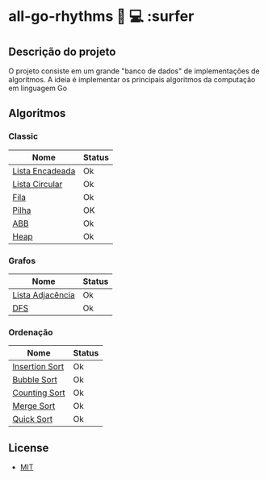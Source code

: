 # all-go-rhythms :book: :computer: :surfer

## Descrição do projeto

O projeto consiste em um grande "banco de dados" de implementações de algoritmos. A ideia é implementar os principais algoritmos da computação em linguagem Go

## Algoritmos

### Classic

| Nome                                                                                                 | Status |
| ---------------------------------------------------------------------------------------------------- | ------ |
| [Lista Encadeada](https://github.com/codeYann/all-go-rhythms/tree/main/classic/LinkedList.go)        | Ok     |
| [Lista Circular](https://github.com/codeYann/all-go-rhythms/blob/main/classic/CircularLinkedList.go) | Ok     |
| [Fila](https://github.com/codeYann/all-go-rhythms/tree/main/classic/Queue.go)                        | Ok     |
| [Pilha](https://github.com/codeYann/all-go-rhythms/tree/main/classic/Stack.go)                       | OK     |
| [ABB](https://github.com/codeYann/all-go-rhythms/blob/main/classic/Bst.go)                           | Ok     |
| [Heap](https://github.com/codeYann/all-go-rhythms/blob/main/classic/Heap.go)                         | Ok     |

### Grafos

| Nome                                                                                             | Status |
| ------------------------------------------------------------------------------------------------ | ------ |
| [Lista Adjacência](https://github.com/codeYann/all-go-rhythms/blob/main/graph/Adjacency-list.go) | Ok     |
| [DFS](https://github.com/codeYann/all-go-rhythms/blob/main/graph/DFS.go)                         | Ok     |

### Ordenação

| Nome                                                                                             | Status |
| ------------------------------------------------------------------------------------------------ | ------ |
| [Insertion Sort](https://github.com/codeYann/all-go-rhythms/blob/main/sorting/Insertion-sort.go) | Ok     |
| [Bubble Sort](https://github.com/codeYann/all-go-rhythms/blob/main/sorting/Bubble-sort.go)       | Ok     |
| [Counting Sort](https://github.com/codeYann/all-go-rhythms/blob/main/sorting/Counting-sort.go)   | Ok     |
| [Merge Sort](https://github.com/codeYann/all-go-rhythms/blob/main/sorting/Merge-sort.go)         | Ok     |
| [Quick Sort](https://github.com/codeYann/all-go-rhythms/blob/main/sorting/Quick-sort.go)         | Ok     |

## License

- [MIT](https://mit-license.org/)
